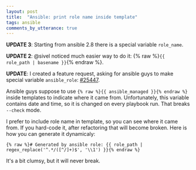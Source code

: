 ```yaml
---
layout: post
title:  "Ansible: print role name inside template"
tags: ansible
comments_by_utterance: true
---
```

**UPDATE 3**: Starting from ansible 2.8 there is a special variable `role_name`.

**UPDATE 2**: @sivel noticed much easier way to do it: {% raw %}`{{ role_path | basename }}`{% endraw %}.

**UPDATE**: I created a feature request, asking for ansible guys to make special variable `ansible_role`: [#25447](https://github.com/ansible/ansible/issues/25447).

Ansible guys suppose to use `{% raw %}{{ ansible_managed }}{% endraw %}` inside templates to indicate where it came from. Unfortunately, this variable contains date and time, so it is changed on every playbook run. That breaks `--check` mode.

I prefer to include role name in template, so you can see where it came from. If you hard-code it, after refactoring that will become broken. Here is how you can generate it dynamicaly:

```
{% raw %}# Generated by ansible role: {{ role_path | regex_replace('^.*/([^/]+)$', '\\1') }}{% endraw %}
```
It's a bit clumsy, but it will never break.
